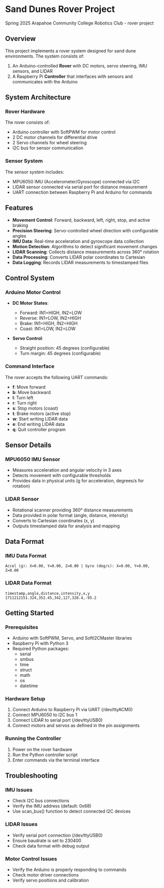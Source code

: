 # Sand Dunes Rover Project

Spring 2025
Arapahoe Community College Robotics Club - rover project

## Overview

This project implements a rover system designed for sand dune environments. The system consists of:

1. An Arduino-controlled **Rover** with DC motors, servo steering, IMU sensors, and LIDAR
2. A Raspberry Pi **Controller** that interfaces with sensors and communicates with the Arduino

## System Architecture

### Rover Hardware

The rover consists of:

- Arduino controller with SoftPWM for motor control
- 2 DC motor channels for differential drive
- 2 Servo channels for wheel steering
- I2C bus for sensor communication

### Sensor System

The sensor system includes:

- MPU6050 IMU (Accelerometer/Gyroscope) connected via I2C
- LIDAR sensor connected via serial port for distance measurement
- UART connection between Raspberry Pi and Arduino for commands

## Features

- **Movement Control**: Forward, backward, left, right, stop, and active braking
- **Precision Steering**: Servo-controlled wheel direction with configurable angles
- **IMU Data**: Real-time acceleration and gyroscope data collection
- **Motion Detection**: Algorithms to detect significant movement changes
- **LIDAR Scanning**: Collects distance measurements across 360° rotation
- **Data Processing**: Converts LIDAR polar coordinates to Cartesian
- **Data Logging**: Records LIDAR measurements to timestamped files

## Control System

### Arduino Motor Control

- **DC Motor States**:
  - Forward: IN1=HIGH, IN2=LOW
  - Reverse: IN1=LOW, IN2=HIGH
  - Brake: IN1=HIGH, IN2=HIGH
  - Coast: IN1=LOW, IN2=LOW

- **Servo Control**:
  - Straight position: 45 degrees (configurable)
  - Turn margin: 45 degrees (configurable)

### Command Interface

The rover accepts the following UART commands:

- **f**: Move forward
- **b**: Move backward
- **l**: Turn left
- **r**: Turn right
- **s**: Stop motors (coast)
- **t**: Brake motors (active stop)
- **w**: Start writing LIDAR data
- **e**: End writing LIDAR data
- **q**: Quit controller program

## Sensor Details

### MPU6050 IMU Sensor

- Measures acceleration and angular velocity in 3 axes
- Detects movement with configurable thresholds
- Provides data in physical units (g for acceleration, degrees/s for rotation)

### LIDAR Sensor

- Rotational scanner providing 360° distance measurements
- Data provided in polar format (angle, distance, intensity)
- Converts to Cartesian coordinates (x, y)
- Outputs timestamped data for analysis and mapping

## Data Format

### IMU Data Format

```
Accel (g): X=0.00, Y=0.00, Z=0.00 | Gyro (deg/s): X=0.00, Y=0.00, Z=0.00
```
### LIDAR Data Format
```
timestamp,angle,distance,intensity,x,y
1711212151.324,352.45,342,127,328.4,-95.2
```
## Getting Started

### Prerequisites

- Arduino with SoftPWM, Servo, and SoftI2CMaster libraries
- Raspberry Pi with Python 3
- Required Python packages:
  - serial
  - smbus
  - time
  - struct
  - math
  - os
  - datetime

### Hardware Setup

1. Connect Arduino to Raspberry Pi via UART (/dev/ttyACM0)
2. Connect MPU6050 to I2C bus 1
3. Connect LIDAR to serial port (/dev/ttyUSB0)
4. Connect motors and servos as defined in the pin assignments

### Running the Controller

1. Power on the rover hardware
2. Run the Python controller script
3. Enter commands via the terminal interface

## Troubleshooting

### IMU Issues
- Check I2C bus connections
- Verify the IMU address (default: 0x68)
- Use scan_bus() function to detect connected I2C devices

### LIDAR Issues
- Verify serial port connection (/dev/ttyUSB0)
- Ensure baudrate is set to 230400
- Check data format with debug output

### Motor Control Issues
- Verify the Arduino is properly responding to commands
- Check motor driver connections
- Verify servo positions and calibration

